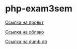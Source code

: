 # php-exam3sem

[Ссылка на проект](http://phpexam3sem.std-928.ist.mospolytech.ru)

[Ссылка на облако](https://drive.google.com/drive/folders/1Wvi0lzk6TMw2tgJ_gzOZM5y2YYXXIuTV?usp=sharing)

[Ссылка на dumb db](https://drive.google.com/file/d/1gLUQhiDcsOpUhM2s8zHemRvRkG1EpGD0/view?usp=sharing)
